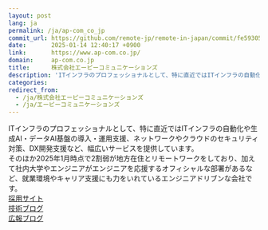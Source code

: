 ```yaml
---
layout: post
lang: ja
permalink: /ja/ap-com_co_jp
commit_url: https://github.com/remote-jp/remote-in-japan/commit/fe59305728fe46ca4067990695ad57c09ba8c59a
date:       2025-01-14 12:40:17 +0900
link:       https://www.ap-com.co.jp/
domain:     ap-com.co.jp
title:      株式会社エーピーコミュニケーションズ
description: 'ITインフラのプロフェッショナルとして、特に直近ではITインフラの自動化や生成AI・データAI基盤の導入・運用支援、ネットワークやクラウドのセキュリティ対策、DX開発支援など、幅広いサービスを提供しています。 そのほか2025年1月時点で2割弱が地方在住とリモートワークをしており、加えて社内大学やエンジニアがエンジニアを応援するオフィシャルな部署があるなど、就業環境やキャリア支援にも力をいれているエンジニアドリブンな会社です。 採用サイト 技術ブログ 広報ブログ'
categories: 
redirect_from:
  - /ja/株式会社エーピーコミュニケーションズ
  - /ja/エーピーコミュニケーションズ
---
```


<p>ITインフラのプロフェッショナルとして、特に直近ではITインフラの自動化や生成AI・データAI基盤の導入・運用支援、ネットワークやクラウドのセキュリティ対策、DX開発支援など、幅広いサービスを提供しています。<br />そのほか2025年1月時点で2割弱が地方在住とリモートワークをしており、加えて社内大学やエンジニアがエンジニアを応援するオフィシャルな部署があるなど、就業環境やキャリア支援にも力をいれているエンジニアドリブンな会社です。<br /><a href="https://www.ap-com.co.jp/recruit/">採用サイト</a><br /><a href="https://techblog.ap-com.co.jp/">技術ブログ</a><br /><a href="https://www.ap-com.co.jp/blog/archives/10738#article">広報ブログ</a></p>
